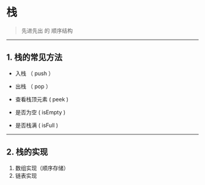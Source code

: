 

# 		栈

> 先进先出 的 顺序结构

---

## 1. 栈的常见方法

- 入栈 （ push ）


- 出栈 （ pop ）


- 查看栈顶元素  ( peek )


- 是否为空 ( isEmpty )


- 是否栈满 ( isFull )


---

## 2. 栈的实现

1. 数组实现（顺序存储）
2. 链表实现 

